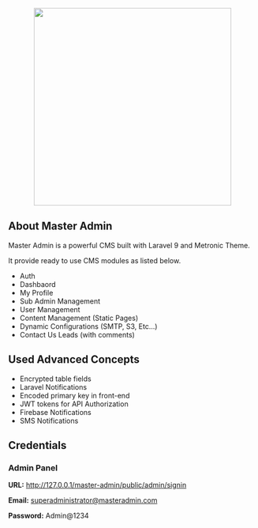 <p align="center"><a href="https://laravel.com" target="_blank"><img src="https://raw.githubusercontent.com/laravel/art/master/logo-lockup/5%20SVG/2%20CMYK/1%20Full%20Color/laravel-logolockup-cmyk-red.svg" width="400"></a></p>

## About Master Admin

Master Admin is a powerful CMS built with Laravel 9 and Metronic Theme.

It provide ready to use CMS modules as listed below.

- Auth
- Dashbaord
- My Profile
- Sub Admin Management
- User Management
- Content Management (Static Pages)
- Dynamic Configurations (SMTP, S3, Etc...)
- Contact Us Leads (with comments)


## Used Advanced Concepts
- Encrypted table fields
- Laravel Notifications
- Encoded primary key in front-end
- JWT tokens for API Authorization
- Firebase Notifications
- SMS Notifications


## Credentials
### Admin Panel
**URL:** http://127.0.0.1/master-admin/public/admin/signin

**Email:** superadministrator@masteradmin.com

**Password:** Admin@1234
